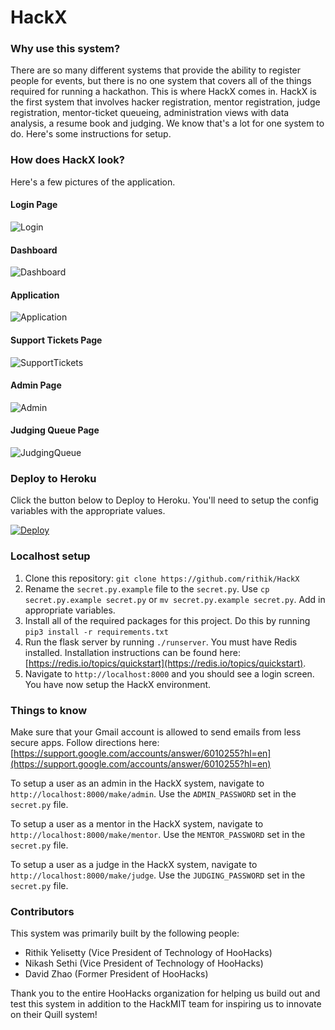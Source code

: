 # HackX

### Why use this system?

There are so many different systems that provide the ability to register people for events, but there is no one system that covers all of the things required for running a hackathon. This is where HackX comes in. HackX is the first system that involves hacker registration, mentor registration, judge registration, mentor-ticket queueing, administration views with data analysis, a resume book and judging. We know that's a lot for one system to do. Here's some instructions for setup.

### How does HackX look?

Here's a few pictures of the application.

#### Login Page
![Login](./docs/LoginPage.png)

#### Dashboard
![Dashboard](./docs/Dashboard.png)

#### Application
![Application](./docs/Application.png)

#### Support Tickets Page
![SupportTickets](./docs/SupportTickets.png)

#### Admin Page
![Admin](./docs/Admin.png)

#### Judging Queue Page
![JudgingQueue](./docs/JudgingQueue.png)

### Deploy to Heroku

Click the button below to Deploy to Heroku. You'll need to setup the config variables with the appropriate values.

[![Deploy](https://www.herokucdn.com/deploy/button.svg)](https://heroku.com/deploy?template=https://github.com/rithik/HackX)

### Localhost setup

1. Clone this repository: `git clone https://github.com/rithik/HackX`
2. Rename the `secret.py.example` file to the `secret.py`. Use `cp secret.py.example secret.py` or `mv secret.py.example secret.py`. Add in appropriate variables. 
3. Install all of the required packages for this project. Do this by running `pip3 install -r requirements.txt`
4. Run the flask server by running `./runserver`. You must have Redis installed. Installation instructions can be found here: [https://redis.io/topics/quickstart](https://redis.io/topics/quickstart).
5. Navigate to `http://localhost:8000` and you should see a login screen. You have now setup the HackX environment.

### Things to know

Make sure that your Gmail account is allowed to send emails from less secure apps. Follow directions here: [https://support.google.com/accounts/answer/6010255?hl=en](https://support.google.com/accounts/answer/6010255?hl=en)

To setup a user as an admin in the HackX system, navigate to `http://localhost:8000/make/admin`. Use the `ADMIN_PASSWORD` set in the `secret.py` file.

To setup a user as a mentor in the HackX system, navigate to `http://localhost:8000/make/mentor`. Use the `MENTOR_PASSWORD` set in the `secret.py` file.

To setup a user as a judge in the HackX system, navigate to `http://localhost:8000/make/judge`. Use the `JUDGING_PASSWORD` set in the `secret.py` file.

### Contributors

This system was primarily built by the following people: 

- Rithik Yelisetty (Vice President of Technology of HooHacks)
- Nikash Sethi (Vice President of Technology of HooHacks)
- David Zhao (Former President of HooHacks)

Thank you to the entire HooHacks organization for helping us build out and test this system in addition to the HackMIT team for inspiring us to innovate on their Quill system!
